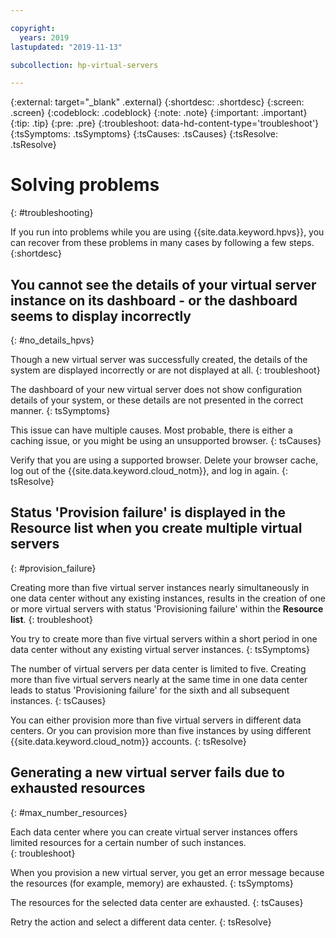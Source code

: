 ```yaml
---

copyright:
  years: 2019
lastupdated: "2019-11-13"

subcollection: hp-virtual-servers

---
```


{:external: target="_blank" .external}
{:shortdesc: .shortdesc}
{:screen: .screen}
{:codeblock: .codeblock}
{:note: .note}
{:important: .important}
{:tip: .tip}
{:pre: .pre}
{:troubleshoot: data-hd-content-type='troubleshoot'}
{:tsSymptoms: .tsSymptoms}
{:tsCauses: .tsCauses}
{:tsResolve: .tsResolve}

# Solving problems
{: #troubleshooting}

If you run into problems while you are using {{site.data.keyword.hpvs}}, you can recover from these problems in many cases by following a few steps.
{:shortdesc}

## You cannot see the details of your virtual server instance on its dashboard - or the dashboard seems to display incorrectly
{: #no_details_hpvs}

Though a new virtual server was successfully created, the details of the system are displayed incorrectly or are not displayed at all.
{: troubleshoot}

The dashboard of your new virtual server does not show configuration details of your system, or these details are not presented in the correct manner.
{: tsSymptoms}

This issue can have multiple causes. Most probable, there is either a caching issue, or you might be using an unsupported browser.
{: tsCauses}

Verify that you are using a supported browser. Delete your browser cache, log out of the {{site.data.keyword.cloud_notm}}, and log in again.
{: tsResolve}

## Status 'Provision failure' is displayed in the **Resource list** when you create multiple virtual servers
{: #provision_failure}

Creating more than five virtual server instances nearly simultaneously in one data center without any existing instances, results in the creation of one or more virtual servers with status 'Provisioning failure' within the **Resource list**.
{: troubleshoot}

You try to create more than five virtual servers within a short period in one data center without any existing virtual server instances.
{: tsSymptoms}

The number of virtual servers per data center is limited to five. Creating more than five virtual servers nearly at the same time in one data center leads to status 'Provisioning failure' for the sixth and all subsequent instances.
{: tsCauses}

You can either provision more than five virtual servers in different data centers. Or you can provision more than five instances by using different {{site.data.keyword.cloud_notm}} accounts.
{: tsResolve}


##  Generating a new virtual server fails due to exhausted resources
{: #max_number_resources}

Each data center where you can create virtual server instances offers limited resources for a certain number of such instances.  
{: troubleshoot}

When you provision a new virtual server, you get an error message because the resources (for example, memory) are exhausted.
{: tsSymptoms}

The resources for the selected data center are exhausted.
{: tsCauses}

Retry the action and select a different data center.
{: tsResolve}
